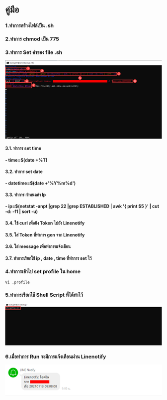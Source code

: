 # คู่มือ
### 1.ทำการสร้างไฟล์เป็น .sh
### 2.ทำการ chmod เป็น 775
### 3.ทำการ Set ค่าของ file .sh
![Editor preferences pane](https://github.com/youthza/BackupWindowsLinux/blob/main/GetIp_Linenoty/1.png)
#### 3.1.	ทำการ set time
#### -	time=$(date +%T)
#### 3.2.	ทำการ set date
#### -	datetime=$(date +'%Y%m%d')
#### 3.3.	ทำการ กำหนดค่า Ip
#### -	ip=$(netstat -anpt |grep 22 |grep ESTABLISHED | awk '{ print $5 }' | cut -d: -f1 | sort -u)
#### 3.4.	ใช้ curl เพื่อยิง Token ไปยัง Linenotify
#### 3.5.	ใส่ Token ที่ทำการ gen จาก Linenotify
#### 3.6.	ใส่ message เพื่อทำการแจ้งเตือน
#### 3.7.	ทำการเรียกใช้ ip , date , time ที่ทำการ set ไว้
### 4.ทำการเข้าไป set profile ใน home
~~~
Vi .profile
~~~
### 5.ทำการเรียกใช้ Shell Script ที่ได้ทำไว้
![Editor preferences pane](https://github.com/youthza/BackupWindowsLinux/blob/main/GetIp_Linenoty/2.png)
### 6.เมื่อทำการ Run จะมีการแจ้งเตือนผ่าน Linenotify
![Editor preferences pane](https://github.com/youthza/BackupWindowsLinux/blob/main/GetIp_Linenoty/3.png)
